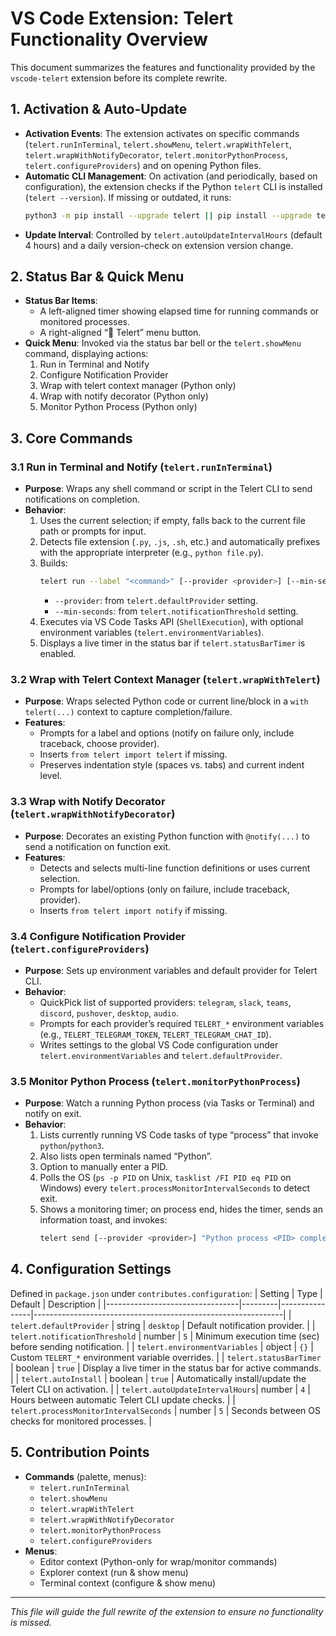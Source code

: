 # VS Code Extension: Telert Functionality Overview

This document summarizes the features and functionality provided by the `vscode-telert` extension before its complete rewrite.

## 1. Activation & Auto-Update
- **Activation Events**: The extension activates on specific commands (`telert.runInTerminal`, `telert.showMenu`, `telert.wrapWithTelert`, `telert.wrapWithNotifyDecorator`, `telert.monitorPythonProcess`, `telert.configureProviders`) and on opening Python files.
- **Automatic CLI Management**: On activation (and periodically, based on configuration), the extension checks if the Python `telert` CLI is installed (`telert --version`). If missing or outdated, it runs:
  ```bash
  python3 -m pip install --upgrade telert || pip install --upgrade telert
  ```
- **Update Interval**: Controlled by `telert.autoUpdateIntervalHours` (default 4 hours) and a daily version-check on extension version change.

## 2. Status Bar & Quick Menu
- **Status Bar Items**:
  - A left-aligned timer showing elapsed time for running commands or monitored processes.
  - A right-aligned “🔔 Telert” menu button.
- **Quick Menu**: Invoked via the status bar bell or the `telert.showMenu` command, displaying actions:
  1. Run in Terminal and Notify
  2. Configure Notification Provider
  3. Wrap with telert context manager (Python only)
  4. Wrap with notify decorator (Python only)
  5. Monitor Python Process (Python only)

## 3. Core Commands

### 3.1 Run in Terminal and Notify (`telert.runInTerminal`)
- **Purpose**: Wraps any shell command or script in the Telert CLI to send notifications on completion.
- **Behavior**:
  1. Uses the current selection; if empty, falls back to the current file path or prompts for input.
  2. Detects file extension (`.py`, `.js`, `.sh`, etc.) and automatically prefixes with the appropriate interpreter (e.g., `python file.py`).
  3. Builds:
     ```bash
     telert run --label "<command>" [--provider <provider>] [--min-seconds N] <command>
     ```
     - `--provider`: from `telert.defaultProvider` setting.
     - `--min-seconds`: from `telert.notificationThreshold` setting.
  4. Executes via VS Code Tasks API (`ShellExecution`), with optional environment variables (`telert.environmentVariables`).
  5. Displays a live timer in the status bar if `telert.statusBarTimer` is enabled.

### 3.2 Wrap with Telert Context Manager (`telert.wrapWithTelert`)
- **Purpose**: Wraps selected Python code or current line/block in a `with telert(...)` context to capture completion/failure.
- **Features**:
  - Prompts for a label and options (notify on failure only, include traceback, choose provider).
  - Inserts `from telert import telert` if missing.
  - Preserves indentation style (spaces vs. tabs) and current indent level.

### 3.3 Wrap with Notify Decorator (`telert.wrapWithNotifyDecorator`)
- **Purpose**: Decorates an existing Python function with `@notify(...)` to send a notification on function exit.
- **Features**:
  - Detects and selects multi-line function definitions or uses current selection.
  - Prompts for label/options (only on failure, include traceback, provider).
  - Inserts `from telert import notify` if missing.

### 3.4 Configure Notification Provider (`telert.configureProviders`)
- **Purpose**: Sets up environment variables and default provider for Telert CLI.
- **Behavior**:
  - QuickPick list of supported providers: `telegram`, `slack`, `teams`, `discord`, `pushover`, `desktop`, `audio`.
  - Prompts for each provider’s required `TELERT_*` environment variables (e.g., `TELERT_TELEGRAM_TOKEN`, `TELERT_TELEGRAM_CHAT_ID`).
  - Writes settings to the global VS Code configuration under `telert.environmentVariables` and `telert.defaultProvider`.

### 3.5 Monitor Python Process (`telert.monitorPythonProcess`)
- **Purpose**: Watch a running Python process (via Tasks or Terminal) and notify on exit.
- **Behavior**:
  1. Lists currently running VS Code tasks of type “process” that invoke `python`/`python3`.
  2. Also lists open terminals named “Python”.
  3. Option to manually enter a PID.
  4. Polls the OS (`ps -p PID` on Unix, `tasklist /FI PID eq PID` on Windows) every `telert.processMonitorIntervalSeconds` to detect exit.
  5. Shows a monitoring timer; on process end, hides the timer, sends an information toast, and invokes:
     ```bash
     telert send [--provider <provider>] "Python process <PID> completed after <duration>"
     ```

## 4. Configuration Settings
Defined in `package.json` under `contributes.configuration`:
| Setting                         | Type    | Default        | Description                                                  |
|---------------------------------|---------|----------------|--------------------------------------------------------------|
| `telert.defaultProvider`        | string  | `desktop`      | Default notification provider.                               |
| `telert.notificationThreshold`  | number  | `5`            | Minimum execution time (sec) before sending notification.    |
| `telert.environmentVariables`   | object  | `{}`           | Custom `TELERT_*` environment variable overrides.            |
| `telert.statusBarTimer`         | boolean | `true`         | Display a live timer in the status bar for active commands.  |
| `telert.autoInstall`            | boolean | `true`         | Automatically install/update the Telert CLI on activation.   |
| `telert.autoUpdateIntervalHours`| number  | `4`            | Hours between automatic Telert CLI update checks.            |
| `telert.processMonitorIntervalSeconds` | number | `5`      | Seconds between OS checks for monitored processes.           |

## 5. Contribution Points
- **Commands** (palette, menus):
  - `telert.runInTerminal`
  - `telert.showMenu`
  - `telert.wrapWithTelert`
  - `telert.wrapWithNotifyDecorator`
  - `telert.monitorPythonProcess`
  - `telert.configureProviders`
- **Menus**:
  - Editor context (Python-only for wrap/monitor commands)
  - Explorer context (run & show menu)
  - Terminal context (configure & show menu)

---
*This file will guide the full rewrite of the extension to ensure no functionality is missed.*